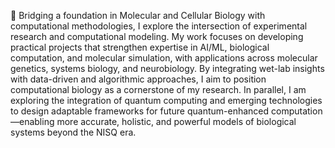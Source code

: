 🧬 Bridging a foundation in Molecular and Cellular Biology with computational methodologies, I explore the intersection of experimental research and computational modeling. My work focuses on developing practical projects that strengthen expertise in AI/ML, biological computation, and molecular simulation, with applications across molecular genetics, systems biology, and neurobiology. By integrating wet-lab insights with data-driven and algorithmic approaches, I aim to position computational biology as a cornerstone of my research. In parallel, I am exploring the integration of quantum computing and emerging technologies to design adaptable frameworks for future quantum-enhanced computation—enabling more accurate, holistic, and powerful models of biological systems beyond the NISQ era.
